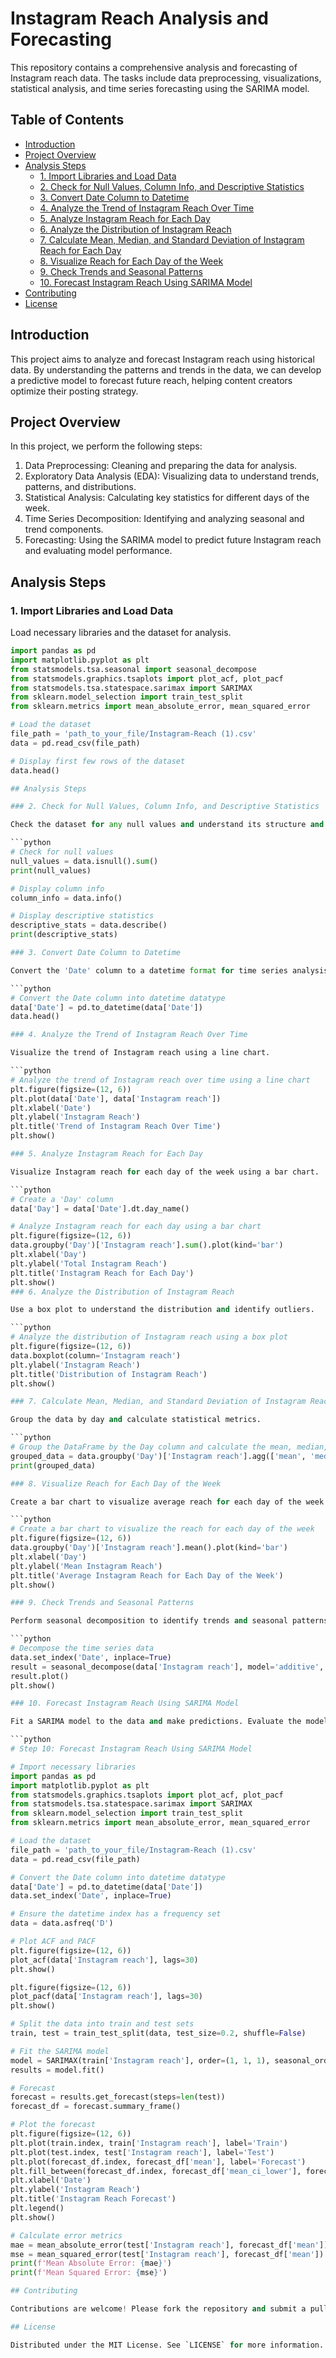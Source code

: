 # Instagram Reach Analysis and Forecasting

This repository contains a comprehensive analysis and forecasting of Instagram reach data. The tasks include data preprocessing, visualizations, statistical analysis, and time series forecasting using the SARIMA model.

## Table of Contents

- [Introduction](#introduction)
- [Project Overview](#project-overview)
- [Analysis Steps](#analysis-steps)
  - [1. Import Libraries and Load Data](#1-import-libraries-and-load-data)
  - [2. Check for Null Values, Column Info, and Descriptive Statistics](#2-check-for-null-values-column-info-and-descriptive-statistics)
  - [3. Convert Date Column to Datetime](#3-convert-date-column-to-datetime)
  - [4. Analyze the Trend of Instagram Reach Over Time](#4-analyze-the-trend-of-instagram-reach-over-time)
  - [5. Analyze Instagram Reach for Each Day](#5-analyze-instagram-reach-for-each-day)
  - [6. Analyze the Distribution of Instagram Reach](#6-analyze-the-distribution-of-instagram-reach)
  - [7. Calculate Mean, Median, and Standard Deviation of Instagram Reach for Each Day](#7-calculate-mean-median-and-standard-deviation-of-instagram-reach-for-each-day)
  - [8. Visualize Reach for Each Day of the Week](#8-visualize-reach-for-each-day-of-the-week)
  - [9. Check Trends and Seasonal Patterns](#9-check-trends-and-seasonal-patterns)
  - [10. Forecast Instagram Reach Using SARIMA Model](#10-forecast-instagram-reach-using-sarima-model)
- [Contributing](#contributing)
- [License](#license)

## Introduction

This project aims to analyze and forecast Instagram reach using historical data. By understanding the patterns and trends in the data, we can develop a predictive model to forecast future reach, helping content creators optimize their posting strategy.

## Project Overview

In this project, we perform the following steps:
1. Data Preprocessing: Cleaning and preparing the data for analysis.
2. Exploratory Data Analysis (EDA): Visualizing data to understand trends, patterns, and distributions.
3. Statistical Analysis: Calculating key statistics for different days of the week.
4. Time Series Decomposition: Identifying and analyzing seasonal and trend components.
5. Forecasting: Using the SARIMA model to predict future Instagram reach and evaluating model performance.

## Analysis Steps

### 1. Import Libraries and Load Data

Load necessary libraries and the dataset for analysis.

```python
import pandas as pd
import matplotlib.pyplot as plt
from statsmodels.tsa.seasonal import seasonal_decompose
from statsmodels.graphics.tsaplots import plot_acf, plot_pacf
from statsmodels.tsa.statespace.sarimax import SARIMAX
from sklearn.model_selection import train_test_split
from sklearn.metrics import mean_absolute_error, mean_squared_error

# Load the dataset
file_path = 'path_to_your_file/Instagram-Reach (1).csv'
data = pd.read_csv(file_path)

# Display first few rows of the dataset
data.head()

## Analysis Steps

### 2. Check for Null Values, Column Info, and Descriptive Statistics

Check the dataset for any null values and understand its structure and basic statistics.

```python
# Check for null values
null_values = data.isnull().sum()
print(null_values)

# Display column info
column_info = data.info()

# Display descriptive statistics
descriptive_stats = data.describe()
print(descriptive_stats)

### 3. Convert Date Column to Datetime

Convert the 'Date' column to a datetime format for time series analysis.

```python
# Convert the Date column into datetime datatype
data['Date'] = pd.to_datetime(data['Date'])
data.head()

### 4. Analyze the Trend of Instagram Reach Over Time

Visualize the trend of Instagram reach using a line chart.

```python
# Analyze the trend of Instagram reach over time using a line chart
plt.figure(figsize=(12, 6))
plt.plot(data['Date'], data['Instagram reach'])
plt.xlabel('Date')
plt.ylabel('Instagram Reach')
plt.title('Trend of Instagram Reach Over Time')
plt.show()

### 5. Analyze Instagram Reach for Each Day

Visualize Instagram reach for each day of the week using a bar chart.

```python
# Create a 'Day' column
data['Day'] = data['Date'].dt.day_name()

# Analyze Instagram reach for each day using a bar chart
plt.figure(figsize=(12, 6))
data.groupby('Day')['Instagram reach'].sum().plot(kind='bar')
plt.xlabel('Day')
plt.ylabel('Total Instagram Reach')
plt.title('Instagram Reach for Each Day')
plt.show()
### 6. Analyze the Distribution of Instagram Reach

Use a box plot to understand the distribution and identify outliers.

```python
# Analyze the distribution of Instagram reach using a box plot
plt.figure(figsize=(12, 6))
data.boxplot(column='Instagram reach')
plt.ylabel('Instagram Reach')
plt.title('Distribution of Instagram Reach')
plt.show()

### 7. Calculate Mean, Median, and Standard Deviation of Instagram Reach for Each Day

Group the data by day and calculate statistical metrics.

```python
# Group the DataFrame by the Day column and calculate the mean, median, and standard deviation of the Instagram reach for each day
grouped_data = data.groupby('Day')['Instagram reach'].agg(['mean', 'median', 'std']).reset_index()
print(grouped_data)

### 8. Visualize Reach for Each Day of the Week

Create a bar chart to visualize average reach for each day of the week.

```python
# Create a bar chart to visualize the reach for each day of the week
plt.figure(figsize=(12, 6))
data.groupby('Day')['Instagram reach'].mean().plot(kind='bar')
plt.xlabel('Day')
plt.ylabel('Mean Instagram Reach')
plt.title('Average Instagram Reach for Each Day of the Week')
plt.show()

### 9. Check Trends and Seasonal Patterns

Perform seasonal decomposition to identify trends and seasonal patterns.

```python
# Decompose the time series data
data.set_index('Date', inplace=True)
result = seasonal_decompose(data['Instagram reach'], model='additive', period=30)
result.plot()
plt.show()

### 10. Forecast Instagram Reach Using SARIMA Model

Fit a SARIMA model to the data and make predictions. Evaluate the model using MAE and MSE.

```python
# Step 10: Forecast Instagram Reach Using SARIMA Model

# Import necessary libraries
import pandas as pd
import matplotlib.pyplot as plt
from statsmodels.graphics.tsaplots import plot_acf, plot_pacf
from statsmodels.tsa.statespace.sarimax import SARIMAX
from sklearn.model_selection import train_test_split
from sklearn.metrics import mean_absolute_error, mean_squared_error

# Load the dataset
file_path = 'path_to_your_file/Instagram-Reach (1).csv'
data = pd.read_csv(file_path)

# Convert the Date column into datetime datatype
data['Date'] = pd.to_datetime(data['Date'])
data.set_index('Date', inplace=True)

# Ensure the datetime index has a frequency set
data = data.asfreq('D')

# Plot ACF and PACF
plt.figure(figsize=(12, 6))
plot_acf(data['Instagram reach'], lags=30)
plt.show()

plt.figure(figsize=(12, 6))
plot_pacf(data['Instagram reach'], lags=30)
plt.show()

# Split the data into train and test sets
train, test = train_test_split(data, test_size=0.2, shuffle=False)

# Fit the SARIMA model
model = SARIMAX(train['Instagram reach'], order=(1, 1, 1), seasonal_order=(1, 1, 1, 12))
results = model.fit()

# Forecast
forecast = results.get_forecast(steps=len(test))
forecast_df = forecast.summary_frame()

# Plot the forecast
plt.figure(figsize=(12, 6))
plt.plot(train.index, train['Instagram reach'], label='Train')
plt.plot(test.index, test['Instagram reach'], label='Test')
plt.plot(forecast_df.index, forecast_df['mean'], label='Forecast')
plt.fill_between(forecast_df.index, forecast_df['mean_ci_lower'], forecast_df['mean_ci_upper'], color='k', alpha=0.1)
plt.xlabel('Date')
plt.ylabel('Instagram Reach')
plt.title('Instagram Reach Forecast')
plt.legend()
plt.show()

# Calculate error metrics
mae = mean_absolute_error(test['Instagram reach'], forecast_df['mean'])
mse = mean_squared_error(test['Instagram reach'], forecast_df['mean'])
print(f'Mean Absolute Error: {mae}')
print(f'Mean Squared Error: {mse}')

## Contributing

Contributions are welcome! Please fork the repository and submit a pull request for any improvements.

## License

Distributed under the MIT License. See `LICENSE` for more information.

